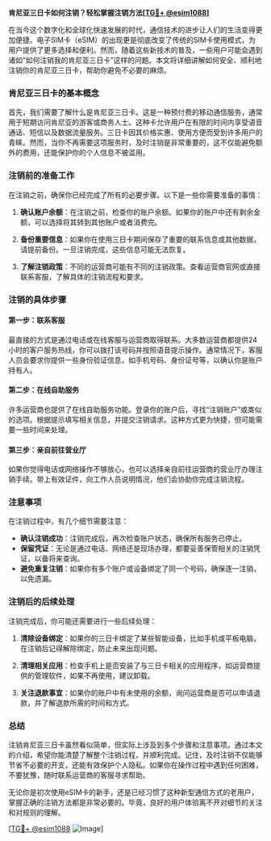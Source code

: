 **肯尼亚三日卡如何注销？轻松掌握注销方法[[TG💪+ @esim1088](https://t.me/s/esim1088)]**

在当今这个数字化和全球化快速发展的时代，通信技术的进步让人们的生活变得更加便捷。电子SIM卡（eSIM）的出现更是彻底改变了传统的SIM卡使用模式，为用户提供了更多选择和便利。然而，随着这些新技术的普及，一些用户可能会遇到诸如“如何注销我的肯尼亚三日卡”这样的问题。本文将详细讲解如何安全、顺利地注销你的肯尼亚三日卡，帮助你避免不必要的麻烦。

### 肯尼亚三日卡的基本概念

首先，我们需要了解什么是肯尼亚三日卡。这是一种预付费的移动通信服务，通常用于短期访问肯尼亚的游客或商务人士。这种卡允许用户在有限的时间内享受语音通话、短信以及数据流量服务。三日卡因其价格实惠、使用方便而受到许多用户的青睐。然而，当你不再需要这项服务时，及时注销是非常重要的，这不仅能避免额外的费用，还能保护你的个人信息不被滥用。

### 注销前的准备工作

在注销之前，确保你已经完成了所有的必要步骤。以下是一些你需要准备的事情：

1. **确认账户余额**：在注销之前，检查你的账户余额。如果你的账户中还有剩余金额，可以选择将其转到其他账户或者消费完。
   
2. **备份重要信息**：如果你在使用三日卡期间保存了重要的联系信息或其他数据，请提前备份。一旦注销完成，这些信息可能无法恢复。

3. **了解注销政策**：不同的运营商可能有不同的注销政策。查看运营商官网或直接联系客服，了解具体的注销流程和要求。

### 注销的具体步骤

#### 第一步：联系客服

最直接的方式是通过电话或在线客服与运营商取得联系。大多数运营商都提供24小时的客户服务热线，你可以拨打该号码并按照语音提示操作。通常情况下，客服人员会要求你提供一些身份验证信息，如手机号码、身份证号等，以确认你是账户持有人。

#### 第二步：在线自助服务

许多运营商也提供了在线自助服务功能。登录你的账户后，寻找“注销账户”或类似的选项。根据提示填写相关信息，并提交注销请求。这种方式更为快捷，但可能需要一些时间来处理。

#### 第三步：亲自前往营业厅

如果你觉得电话或网络操作不够放心，也可以选择亲自前往运营商的营业厅办理注销手续。带上有效证件，向工作人员说明情况，他们会协助你完成注销流程。

### 注意事项

在注销过程中，有几个细节需要注意：

- **确认注销成功**：注销完成后，再次检查账户状态，确保所有服务已停止。
- **保留凭证**：无论是通过电话、网络还是现场办理，都要妥善保管相关的注销凭证，以备将来查询。
- **避免重复注销**：如果你有多个账户或设备绑定了同一个号码，确保逐一注销，以免遗漏。

### 注销后的后续处理

注销完成后，你可能还需要进行一些后续处理：

1. **清除设备绑定**：如果你的三日卡绑定了某些智能设备，比如手机或平板电脑，在注销后记得解除绑定，防止未来出现问题。

2. **清理相关应用**：检查手机上是否安装了与三日卡相关的应用程序，如运营商提供的管理软件，如果不再使用，建议卸载。

3. **关注退款事宜**：如果你的账户中有未使用的余额，询问运营商是否可以申请退款，并了解退款所需的时间和方式。

### 总结

注销肯尼亚三日卡虽然看似简单，但实际上涉及到多个步骤和注意事项。通过本文的介绍，希望你能清楚了解整个注销过程，并顺利完成。记住，及时注销不仅能够节省不必要的开支，还能有效保护个人隐私。如果你在操作过程中遇到任何困难，不要犹豫，随时联系运营商的客服寻求帮助。

无论你是初次使用eSIM卡的新手，还是已经习惯了这种新型通信方式的老用户，掌握正确的注销方法都是非常必要的。毕竟，良好的用户体验离不开对细节的关注和对规则的理解。

[[TG💪+ @esim1088](https://t.me/s/esim1088) ![Image](https://i.postimg.cc/4NQfJmqS/Snipaste-2025-05-13-00-14-12.png)]
